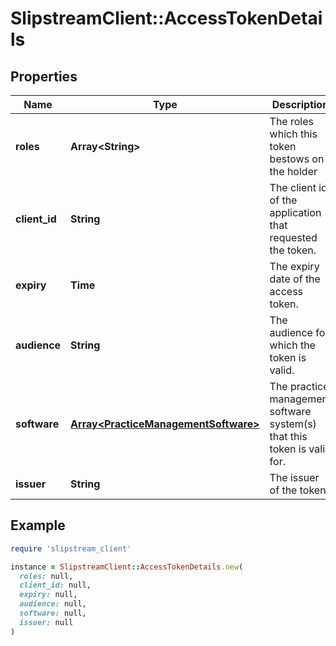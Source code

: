 # SlipstreamClient::AccessTokenDetails

## Properties

| Name | Type | Description | Notes |
| ---- | ---- | ----------- | ----- |
| **roles** | **Array&lt;String&gt;** | The roles which this token bestows on the holder | [optional] |
| **client_id** | **String** | The client id of the application that requested the token. | [optional] |
| **expiry** | **Time** | The expiry date of the access token. | [optional] |
| **audience** | **String** | The audience for which the token is valid. | [optional] |
| **software** | [**Array&lt;PracticeManagementSoftware&gt;**](PracticeManagementSoftware.md) | The practice management software system(s) that this token is valid for. | [optional] |
| **issuer** | **String** | The issuer of the token. | [optional] |

## Example

```ruby
require 'slipstream_client'

instance = SlipstreamClient::AccessTokenDetails.new(
  roles: null,
  client_id: null,
  expiry: null,
  audience: null,
  software: null,
  issuer: null
)
```

